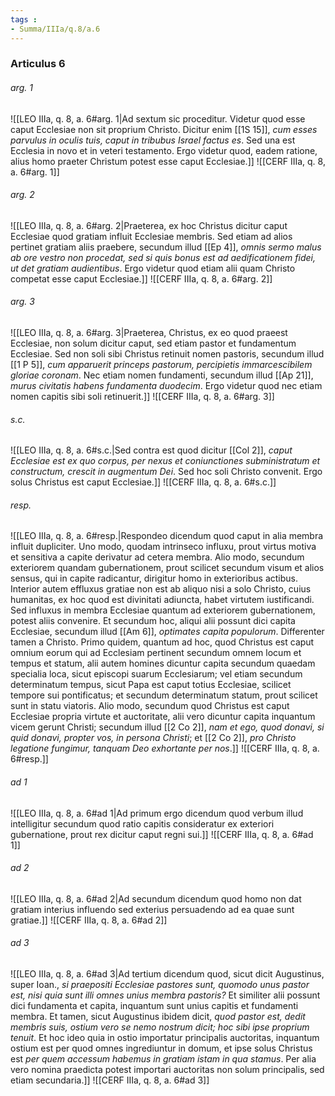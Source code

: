 ```yaml
---
tags : 
- Summa/IIIa/q.8/a.6
---
```


### Articulus 6

###### arg. 1
![[LEO IIIa, q. 8, a. 6#arg. 1|Ad sextum sic proceditur. Videtur quod esse caput Ecclesiae non sit proprium Christo. Dicitur enim [[1S 15]], *cum esses parvulus in oculis tuis, caput in tribubus Israel factus es*. Sed una est Ecclesia in novo et in veteri testamento. Ergo videtur quod, eadem ratione, alius homo praeter Christum potest esse caput Ecclesiae.]]
![[CERF IIIa, q. 8, a. 6#arg. 1]]

###### arg. 2
![[LEO IIIa, q. 8, a. 6#arg. 2|Praeterea, ex hoc Christus dicitur caput Ecclesiae quod gratiam influit Ecclesiae membris. Sed etiam ad alios pertinet gratiam aliis praebere, secundum illud [[Ep 4]], *omnis sermo malus ab ore vestro non procedat, sed si quis bonus est ad aedificationem fidei, ut det gratiam audientibus*. Ergo videtur quod etiam alii quam Christo competat esse caput Ecclesiae.]]
![[CERF IIIa, q. 8, a. 6#arg. 2]]

###### arg. 3
![[LEO IIIa, q. 8, a. 6#arg. 3|Praeterea, Christus, ex eo quod praeest Ecclesiae, non solum dicitur caput, sed etiam pastor et fundamentum Ecclesiae. Sed non soli sibi Christus retinuit nomen pastoris, secundum illud [[1 P 5]], *cum apparuerit princeps pastorum, percipietis immarcescibilem gloriae coronam*. Nec etiam nomen fundamenti, secundum illud [[Ap 21]], *murus civitatis habens fundamenta duodecim*. Ergo videtur quod nec etiam nomen capitis sibi soli retinuerit.]]
![[CERF IIIa, q. 8, a. 6#arg. 3]]

###### s.c.
![[LEO IIIa, q. 8, a. 6#s.c.|Sed contra est quod dicitur [[Col 2]], *caput Ecclesiae est ex quo corpus, per nexus et coniunctiones subministratum et constructum, crescit in augmentum Dei*. Sed hoc soli Christo convenit. Ergo solus Christus est caput Ecclesiae.]]
![[CERF IIIa, q. 8, a. 6#s.c.]]

###### resp.
![[LEO IIIa, q. 8, a. 6#resp.|Respondeo dicendum quod caput in alia membra influit dupliciter. Uno modo, quodam intrinseco influxu, prout virtus motiva et sensitiva a capite derivatur ad cetera membra. Alio modo, secundum exteriorem quandam gubernationem, prout scilicet secundum visum et alios sensus, qui in capite radicantur, dirigitur homo in exterioribus actibus. Interior autem effluxus gratiae non est ab aliquo nisi a solo Christo, cuius humanitas, ex hoc quod est divinitati adiuncta, habet virtutem iustificandi. Sed influxus in membra Ecclesiae quantum ad exteriorem gubernationem, potest aliis convenire. Et secundum hoc, aliqui alii possunt dici capita Ecclesiae, secundum illud [[Am 6]], *optimates capita populorum*. Differenter tamen a Christo. Primo quidem, quantum ad hoc, quod Christus est caput omnium eorum qui ad Ecclesiam pertinent secundum omnem locum et tempus et statum, alii autem homines dicuntur capita secundum quaedam specialia loca, sicut episcopi suarum Ecclesiarum; vel etiam secundum determinatum tempus, sicut Papa est caput totius Ecclesiae, scilicet tempore sui pontificatus; et secundum determinatum statum, prout scilicet sunt in statu viatoris. Alio modo, secundum quod Christus est caput Ecclesiae propria virtute et auctoritate, alii vero dicuntur capita inquantum vicem gerunt Christi; secundum illud [[2 Co 2]], *nam et ego, quod donavi, si quid donavi, propter vos, in persona Christi*; et [[2 Co 2]], *pro Christo legatione fungimur, tanquam Deo exhortante per nos*.]]
![[CERF IIIa, q. 8, a. 6#resp.]]

###### ad 1
![[LEO IIIa, q. 8, a. 6#ad 1|Ad primum ergo dicendum quod verbum illud intelligitur secundum quod ratio capitis consideratur ex exteriori gubernatione, prout rex dicitur caput regni sui.]]
![[CERF IIIa, q. 8, a. 6#ad 1]]

###### ad 2
![[LEO IIIa, q. 8, a. 6#ad 2|Ad secundum dicendum quod homo non dat gratiam interius influendo sed exterius persuadendo ad ea quae sunt gratiae.]]
![[CERF IIIa, q. 8, a. 6#ad 2]]

###### ad 3
![[LEO IIIa, q. 8, a. 6#ad 3|Ad tertium dicendum quod, sicut dicit Augustinus, super Ioan., *si praepositi Ecclesiae pastores sunt, quomodo unus pastor est, nisi quia sunt illi omnes unius membra pastoris?* Et similiter alii possunt dici fundamenta et capita, inquantum sunt unius capitis et fundamenti membra. Et tamen, sicut Augustinus ibidem dicit, *quod pastor est, dedit membris suis, ostium vero se nemo nostrum dicit; hoc sibi ipse proprium tenuit*. Et hoc ideo quia in ostio importatur principalis auctoritas, inquantum ostium est per quod omnes ingrediuntur in domum, et ipse solus Christus est *per quem accessum habemus in gratiam istam in qua stamus*. Per alia vero nomina praedicta potest importari auctoritas non solum principalis, sed etiam secundaria.]]
![[CERF IIIa, q. 8, a. 6#ad 3]]

